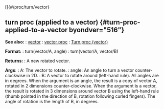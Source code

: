 []{#/proc/turn/vector}
  ## turn proc (applied to a vector) {#turn-proc-applied-to-a-vector byondver="516"}
  **See also:**
  :   [vector](ref/vector)
  :   [vector proc](ref/proc/vector)
  :   [Turn proc (vector)](ref/vector/proc/Turn)
  <!-- -->
  **Format:**
  :   turn(vector/A, angle)
  :   turn(vector/A, vector/B)
  <!-- -->
  **Returns:**
  :   A new rotated vector.
  <!-- -->
  **Args:**
  :   A: The vector to rotate.
  :   angle: An angle to turn a vector counter-clockwise in 2D.
  :   B: A vector to rotate around (left-hand rule).
  All angles are in degrees.
  When the argument is an angle, the result is a copy of vector A, rotated
  in 2 dimensions counter-clockwise.
  When the argument is a vector, the result is rotated in 3 dimensions
  around vector B using the left-hand rule (thumb pointed in the direction
  of B, rotation following curled fingers). The angle of rotation is the
  length of B, in degrees.